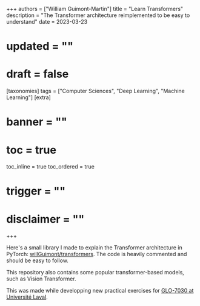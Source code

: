 +++
authors = ["William Guimont-Martin"]
title = "Learn Transformers"
description = "The Transformer architecture reimplemented to be easy to understand"
date = 2023-03-23
# updated = ""
# draft = false
[taxonomies]
tags = ["Computer Sciences", "Deep Learning", "Machine Learning"]
[extra]
# banner = ""
# toc = true
toc_inline = true
toc_ordered = true
# trigger = ""
# disclaimer = ""
+++

Here's a small library I made to explain the Transformer architecture in PyTorch: <a class="external" href="https://github.com/willGuimont/transformers" target="_blank">willGuimont/transformers</a>.
The code is heavily commented and should be easy to follow.

This repository also contains some popular transformer-based models, such as Vision Transformer.

This was made while developping new practical exercises for <a class="external" href="https://github.com/ulaval-damas/glo4030-labs" target="_blank">GLO-7030 at Université Laval</a>.
